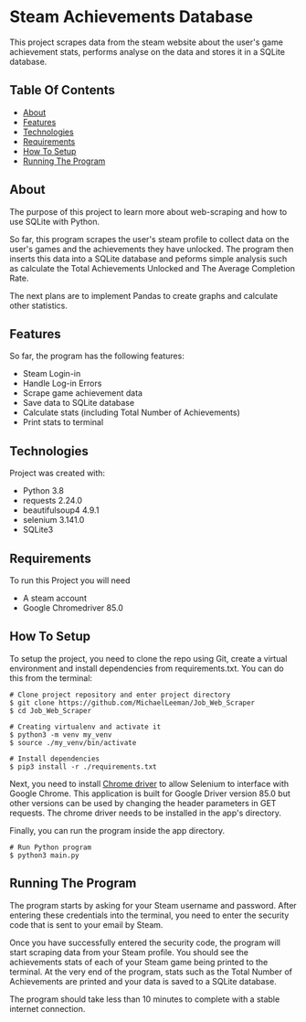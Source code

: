 # Steam Achievements Database
This project scrapes data from the steam website about the user's game achievement stats, performs analyse on the data and stores it in a SQLite database. 

## Table Of Contents
* [About](#about)
* [Features](#features)
* [Technologies](#technologies)
* [Requirements](#requirements)
* [How To Setup](#how-to-setup)
* [Running The Program](#running-the-program)

## About
The purpose of this project to learn more about web-scraping and how to use SQLite with Python. 

So far, this program scrapes the user's steam profile to collect data on the user's games and the achievements they have unlocked. The program then inserts this data into a SQLite database and peforms simple analysis such as calculate the Total Achievements Unlocked and The Average Completion Rate.

The next plans are to implement Pandas to create graphs and calculate other statistics. 

## Features
So far, the program has the following features:
* Steam Login-in
* Handle Log-in Errors
* Scrape game achievement data
* Save data to SQLite database
* Calculate stats (including Total Number of Achievements)
* Print stats to terminal

## Technologies
Project was created with:
* Python 3.8
* requests 2.24.0
* beautifulsoup4 4.9.1
* selenium 3.141.0
* SQLite3

## Requirements
To run this Project you will need
* A steam account
* Google Chromedriver 85.0

## How To Setup
To setup the project, you need to clone the repo using Git, create a virtual environment and install dependencies from requirements.txt. You can do this from the terminal:

```buildoutcfg
# Clone project repository and enter project directory
$ git clone https://github.com/MichaelLeeman/Job_Web_Scraper
$ cd Job_Web_Scraper

# Creating virtualenv and activate it
$ python3 -m venv my_venv
$ source ./my_venv/bin/activate

# Install dependencies
$ pip3 install -r ./requirements.txt
```
Next, you need to install [Chrome driver](https://sites.google.com/a/chromium.org/chromedriver/downloads) to allow Selenium to interface with Google Chrome. This application is built for Google Driver version 85.0 but other versions can be used by changing the header parameters in GET requests. The chrome driver needs to be installed in the app's directory.

Finally, you can run the program inside the app directory. 
```buildoutcfg
# Run Python program
$ python3 main.py
```

## Running The Program
The program starts by asking for your Steam username and password. After entering these credentials into the terminal, you need to enter the security code that is sent to your email by Steam. 
 
Once you have successfully entered the security code, the program will start scraping data from your Steam profile. You should see the achievements stats of each of your Steam game being printed to the terminal. At the very end of the program, stats such as the Total Number of Achievements are printed and your data is saved to a SQLite database. 

The program should take less than 10 minutes to complete with a stable internet connection. 